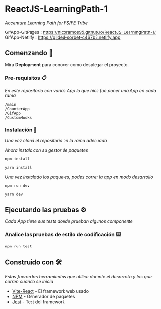 # ReactJS-LearningPath-1

_Accenture Learning Path for FS/FE Tribe_

GifApp-GitPages : https://nicoramos95.github.io/ReactJS-LearningPath-1/
GifApp-Netlify  : https://gilded-sorbet-c467b3.netlify.app

## Comenzando 🚀

Mira **Deployment** para conocer como desplegar el proyecto.

### Pre-requisitos 📋

_En este repositorio con varias App lo que hice fue poner una App en cada rama_

```
/main
/CounterApp
/GifApp
/CustomHooks
```

### Instalación 🔧

_Una vez cloná el repositorio en la rama adecuada_

_Ahora instala con su gestor de paquetes_

```
npm install

yarn install

```

_Una vez instalado los paquetes, podes correr la app en modo desarrollo_

```
npm run dev

yarn dev
```

## Ejecutando las pruebas ⚙️

_Cada App tiene sus tests donde prueban algunos componente_

### Analice las pruebas de estilo de codificación ⌨️ 


```
npm run test
```

## Construido con 🛠️

_Estas fueron las herramientas que utilice durante el desarrollo y las que corren cuando se inicia_

* [Vite-React](https://vitejs.dev) - El framework web usado
* [NPM](https://maven.apache.org/) - Generador de paquetes
* [Jest](https://www.npmjs.com) - Test del framework 
